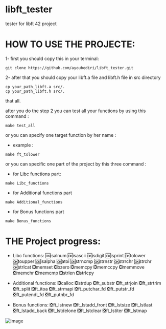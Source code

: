 # libft_tester
tester for libft 42 project
# HOW TO USE THE PROJECTE:

1- first you should copy this in your terminal:
```
git clone https://github.com/ayoubediri/libft_tester.git
```
2- after that you should copy your libft.a file and libft.h file in src directory
```
cp your_path_libft.a src/.
cp your_path_libft.h src/.
```
that all.

after you do the step 2 you can test all your functions by using this command :
```
make test_all
```
or you can specify one target function by her name :
- example :
```
make ft_tolower
```
or you can specific one part of the project by this three command :
- for Libc functions part:
```
make Libc_functions
```
- for Additional functions part
```
make Additional_functions
```
- for Bonus functions part
```
make Bonus_functions
```
# THE Project progress:
- Libc functions:
  🆗isalnum
  🆗isascii
  🆗isdigit
  🆗isprint
  🆗tolower
  🆗toupper
  🆗isalpha
  🆗atoi
  🆗strncmp
  🆗strnstr
  🆗strrchr
  🆗strchr
  🆗strlcat
  ❎memset
  ❎bzero
  ❎memcpy
  ❎memccpy
  ❎memmove
  ❎memchr
  ❎memcmp
  ❎strlen
  ❎strlcpy

- Additional functions:
  ❎calloc
  ❎strdup
  ❎ft_substr
  ❎ft_strjoin
  ❎ft_strtrim
  ❎ft_split
  ❎ft_itoa
  ❎ft_strmapi
  ❎ft_putchar_fd
  ❎ft_putstr_fd
  ❎ft_putendl_fd
  ❎ft_putnbr_fd

- Bonus functions:
  ❎ft_lstnew
  ❎ft_lstadd_front
  ❎ft_lstsize
  ❎ft_lstlast
  ❎ft_lstadd_back
  ❎ft_lstdelone
  ❎ft_lstclear
  ❎ft_lstiter
  ❎ft_lstmap

![image](https://github.com/user-attachments/assets/de4abd85-4da6-4837-a9e9-0cd7ad8f1964)
